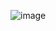 ![image](https://user-images.githubusercontent.com/60011264/163657452-f422cd52-432a-4cb9-9317-47196f01366b.png)
